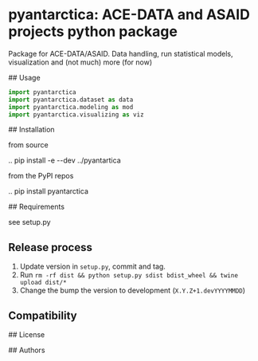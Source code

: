 # pyantarctica: ACE-DATA and ASAID projects python package

Package for ACE-DATA/ASAID. Data handling, run statistical models, visualization and (not much) more (for now)

## Usage

```python
import pyantarctica
import pyantarctica.dataset as data
import pyantarctica.modeling as mod
import pyantarctica.visualizing as viz
```






## Installation

from source

.. pip install -e --dev ../pyantartica

from the PyPI repos

.. pip install pyantarctica

## Requirements

see setup.py

## Release process

1. Update version in `setup.py`, commit and tag.
2. Run `rm -rf dist && python setup.py sdist bdist_wheel && twine upload dist/*`
3. Change the bump the version to development (`X.Y.Z+1.devYYYYMMDD`)

## Compatibility

## License

## Authors
